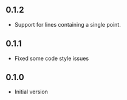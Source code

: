 ## 0.1.2

- Support for lines containing a single point.

## 0.1.1

- Fixed some code style issues

## 0.1.0

- Initial version
